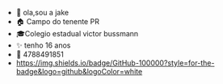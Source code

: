  - 🌸 ola,sou a jake
 - 🏠 Campo do tenente PR
 - 🎓Colegio estadual victor bussmann
 - ✨ tenho 16 anos
 - 📱 4788491851
 - https://img.shields.io/badge/GitHub-100000?style=for-the-badge&logo=github&logoColor=white
